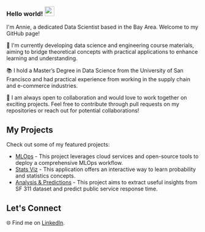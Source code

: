 ### Hello world! <img src="https://media.giphy.com/media/hvRJCLFzcasrR4ia7z/giphy.gif" width="25px">

I'm Annie, a dedicated Data Scientist based in the Bay Area. Welcome to my GitHub page!

🌟 I'm currently developing data science and engineering course materials, aiming to bridge theoretical concepts with practical applications to enhance learning and understanding.

📚 I hold a Master’s Degree in Data Science from the University of San Francisco and had practical experience from working in the supply chain and e-commerce industries.

🤝 I am always open to collaboration and would love to work together on exciting projects. Feel free to contribute through pull requests on my repositories or reach out for potential collaborations!


## My Projects

Check out some of my featured projects:

- [MLOps](https://github.com/annieycchiu/mlops-app) - This project leverages cloud services and open-source tools to deploy a comprehensive MLOps workflow.
- [Stats Viz](https://github.com/annieycchiu/probability-interactive-app) - This application offers an interactive way to learn probability and statistics concepts.
- [Analysis & Predictions](https://github.com/annieycchiu/sf311-airflow-kafka-etl-pipeline) - This project aims to extract useful insights from SF 311 dataset and predict public service response time.


## Let's Connect

🌐 Find me on [LinkedIn](https://www.linkedin.com/in/annieyuchuan/).
